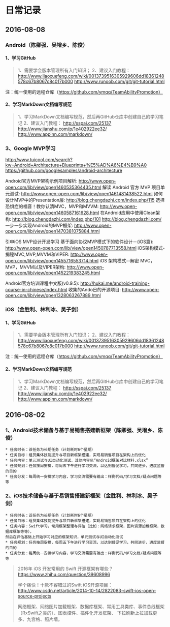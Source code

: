 # 日常记录




## 2016-08-08
### Android（陈卿强、吴增乡、陈俊）

#### 1、学习GitHub
> 1、需要学会版本管理所有入门知识；
> 2、建议入门教程：
    http://www.liaoxuefeng.com/wiki/0013739516305929606dd18361248578c67b8067c8c017b000
    http://www.runoob.com/git/git-tutorial.html

注：统一使用的远程仓库（https://github.com/ymqq/TeamAbilityPromotion）

#### 2、学习MarkDown文档编写规范
> 1、学习MarkDown文档编写规范，然后再GitHub仓库中创建自己的学习笔记
> 2、建议入门教程：
    http://sspai.com/25137
    http://www.jianshu.com/p/1e402922ee32/
    http://www.appinn.com/markdown/

### 3、Google MVP学习
http://www.tuicool.com/search?kw=Android+Architecture+Blueprints+%E5%AD%A6%E4%B9%A0
https://github.com/googlesamples/android-architecture

Android官方MVP架构示例项目解析: http://www.open-open.com/lib/view/open1460535364435.html
解读 Android 官方 MVP 项目单元测试: http://www.open-open.com/lib/view/open1461481438522.html
如何设计MVP中的Presentation层: http://blog.chengdazhi.com/index.php/115
选择恐惧症的福音！教你认清MVC，MVP和MVVM: http://www.open-open.com/lib/view/open1460587161628.html
在Android应用中使用Clean架构: http://blog.chengdazhi.com/index.php/101
http://blog.chengdazhi.com/
一步一步实现Android的MVP框架: http://www.open-open.com/lib/view/open1470381075884.html


引申iOS MVP设计开发学习
基于面向协议MVP模式下的软件设计－(iOS篇): http://www.open-open.com/lib/view/open1450787713558.html
iOS架构模式-揭秘MVC,MVP,MVVM和VIPER: http://www.open-open.com/lib/view/open1455716553714.html
iOS 架构模式--解密 MVC，MVP，MVVM以及VIPER架构: http://www.open-open.com/lib/view/open1452219383245.html


Android官方培训课程中文版(v0.9.5): http://hukai.me/android-training-course-in-chinese/index.html
收集的Ando日的开源项目: http://www.open-open.com/lib/view/open1328063267889.html




### iOS（金胜利、林利冰、吴子剑）

#### 1、学习GitHub
> 1、需要学会版本管理所有入门知识；
> 2、建议入门教程：
    http://www.liaoxuefeng.com/wiki/0013739516305929606dd18361248578c67b8067c8c017b000
    http://www.runoob.com/git/git-tutorial.html

注：统一使用的远程仓库（https://github.com/ymqq/TeamAbilityPromotion）

#### 2、学习MarkDown文档编写规范
> 1、学习MarkDown文档编写规范，然后再GitHub仓库中创建自己的学习笔记
> 2、建议入门教程：
    http://sspai.com/25137
    http://www.jianshu.com/p/1e402922ee32/
    http://www.appinn.com/markdown/




## 2016-08-02
### 1、Android技术储备与基于易销售搭建新框架（陈卿强、吴增乡、陈俊）

    * 任务时长：该任务为长期任务（计划耗时6个星期）
    * 任务目标：组员集体技能提升与项目新框架搭建，实现易销售项目在架构上的优化
    * 任务内容：单元测试与UI自动化测试，其他内容见“Android框架对比材料.xlsx”
    * 任务规划：任务按周安排，每周五下午进行学习交流，以达到督促学习，共同进步，进度监督的目的
    * 任务分发：每周统一安排学习内容，学习交流需要有输出：样例代码/学习文档/疑点问题等等



### 2、iOS技术储备与基于易销售搭建新框架（金胜利、林利冰、吴子剑）

    * 任务时长：该任务为长期任务（计划耗时6个星期）
    * 任务目标：组员集体技能提升与项目新框架搭建，实现易销售项目在架构上的优化
    * 任务内容：Swift学习，常用框架整理与评估（比如：网络请求框架，图片资源加载框架，数据库框架等等），
    然后在评估基础上开始学习对应的框架知识，单元测试与UI自动化测试
    * 任务规划：任务按周安排，每周五下午进行学习交流，以达到督促学习，共同进步，进度监督的目的
    * 任务分发：每周统一安排学习内容，学习交流需要有输出：样例代码/学习文档/疑点问题等等

> 2016年 iOS 开发常用的 Swift 开源框架有哪些？https://www.zhihu.com/question/39608996
>
> 学个痛快！十款不容错过的Swift iOS开源项目：http://www.csdn.net/article/2014-10-14/2822083-swift-ios-open-source-projects
>
> 网络框架、网络图片加载框架、数据库框架、常用工具类库、事件总线框架（RxSwift之类的）、图表控件、插件化开发框架、
下拉刷新上拉加载更多、九宫格、照片墙。

